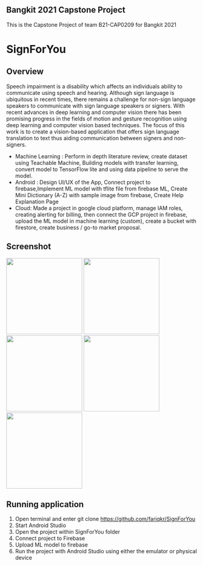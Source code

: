 ## Bangkit 2021 Capstone Project
This is the Capstone Project of team B21-CAP0209 for Bangkit 2021


# SignForYou

## Overview

Speech impairment is a disability which affects an individuals ability to communicate using speech and hearing. Although sign language is ubiquitous in recent times, there remains a challenge for non-sign language speakers to communicate with sign language speakers or signers. With recent advances in deep learning and computer vision there has been promising progress in the fields of motion and gesture recognition using deep learning and computer vision based techniques. The focus of this work is to create a vision-based application that offers sign language translation to text thus aiding communication between signers and non-signers.
  - Machine Learning : Perform in depth literature review, create dataset using Teachable Machine, Building models with transfer learning, convert model to TensorFlow lite and using data pipeline to serve the model.
  - Android : Design UI/UX of the App, Connect project to firebase,Implement ML model with tflite file from firebase ML, Create Mini Dictionary (A-Z) with sample image from firebase, Create Help Explanation Page
  - Cloud: Made a project in google cloud platform, manage IAM roles, creating alerting for billing, then connect the GCP project in firebase, upload the ML model in machine learning (custom), create a bucket with firestore, create business / go-to market proposal.

## Screenshot
<img src="https://user-images.githubusercontent.com/48057016/120464700-6bd59600-c3c7-11eb-8f11-130da17a6b82.jpg" width=200>
<img src="https://user-images.githubusercontent.com/48057016/120464709-6e37f000-c3c7-11eb-88d4-9e23d4bd9b4f.jpg" width=200>
<img src="https://user-images.githubusercontent.com/48057016/120464720-7132e080-c3c7-11eb-993f-07eb2f2e1781.jpg" width=200>
<img src="https://user-images.githubusercontent.com/48057016/120464731-73953a80-c3c7-11eb-8ab5-5fdcb8a062e4.jpg" width=200>
<img src="https://user-images.githubusercontent.com/48057016/120464650-5d877a00-c3c7-11eb-8205-3b652d9ef5a1.jpg" width=200>

## Running application
1. Open terminal and enter git clone https://github.com/fariqkr/SignForYou 
2. Start Android Studio
3. Open the project within SignForYou folder
4. Connect project to Firebase
5. Upload ML model to firebase
6. Run the project with Android Studio using either the emulator or physical device
